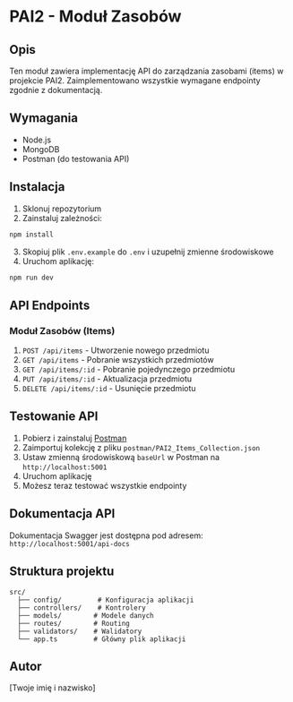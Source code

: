 # PAI2 - Moduł Zasobów

## Opis
Ten moduł zawiera implementację API do zarządzania zasobami (items) w projekcie PAI2. Zaimplementowano wszystkie wymagane endpointy zgodnie z dokumentacją.

## Wymagania
- Node.js
- MongoDB
- Postman (do testowania API)

## Instalacja
1. Sklonuj repozytorium
2. Zainstaluj zależności:
```bash
npm install
```
3. Skopiuj plik `.env.example` do `.env` i uzupełnij zmienne środowiskowe
4. Uruchom aplikację:
```bash
npm run dev
```

## API Endpoints

### Moduł Zasobów (Items)
1. `POST /api/items` - Utworzenie nowego przedmiotu
2. `GET /api/items` - Pobranie wszystkich przedmiotów
3. `GET /api/items/:id` - Pobranie pojedynczego przedmiotu
4. `PUT /api/items/:id` - Aktualizacja przedmiotu
5. `DELETE /api/items/:id` - Usunięcie przedmiotu

## Testowanie API
1. Pobierz i zainstaluj [Postman](https://www.postman.com/downloads/)
2. Zaimportuj kolekcję z pliku `postman/PAI2_Items_Collection.json`
3. Ustaw zmienną środowiskową `baseUrl` w Postman na `http://localhost:5001`
4. Uruchom aplikację
5. Możesz teraz testować wszystkie endpointy

## Dokumentacja API
Dokumentacja Swagger jest dostępna pod adresem: `http://localhost:5001/api-docs`

## Struktura projektu
```
src/
  ├── config/         # Konfiguracja aplikacji
  ├── controllers/    # Kontrolery
  ├── models/        # Modele danych
  ├── routes/        # Routing
  ├── validators/    # Walidatory
  └── app.ts         # Główny plik aplikacji
```

## Autor
[Twoje imię i nazwisko]
